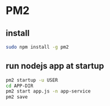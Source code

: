 # PM2
## install
```bash
sudo npm install -g pm2
```
## run nodejs app at startup
```bash
pm2 startup -u USER
cd APP-DIR
pm2 start app.js -n app-service
pm2 save
```

